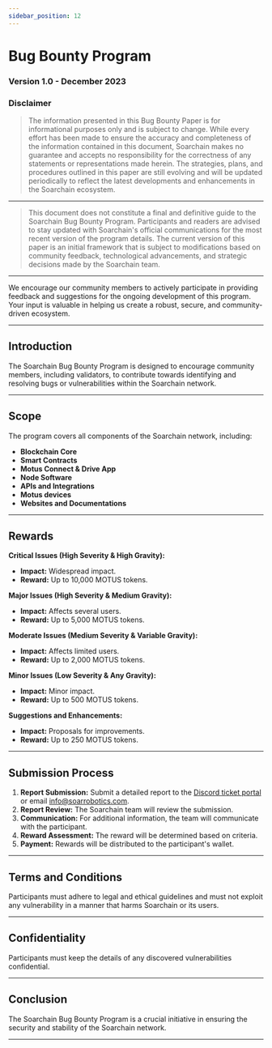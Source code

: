```yaml
---
sidebar_position: 12
---
```


# Bug Bounty Program

### Version 1.0 - December 2023

### Disclaimer

> The information presented in this Bug Bounty Paper is for informational purposes only and is subject to change. While every effort has been made to ensure the accuracy and completeness of the information contained in this document, Soarchain makes no guarantee and accepts no responsibility for the correctness of any statements or representations made herein. The strategies, plans, and procedures outlined in this paper are still evolving and will be updated periodically to reflect the latest developments and enhancements in the Soarchain ecosystem.

---

> This document does not constitute a final and definitive guide to the Soarchain Bug Bounty Program. Participants and readers are advised to stay updated with Soarchain's official communications for the most recent version of the program details. The current version of this paper is an initial framework that is subject to modifications based on community feedback, technological advancements, and strategic decisions made by the Soarchain team.

---

> 
We encourage our community members to actively participate in providing feedback and suggestions for the ongoing development of this program. Your input is valuable in helping us create a robust, secure, and community-driven ecosystem.

---

## Introduction

The Soarchain Bug Bounty Program is designed to encourage community members, including validators, to contribute towards identifying and resolving bugs or vulnerabilities within the Soarchain network.

---

## Scope

The program covers all components of the Soarchain network, including:

- **Blockchain Core**
- **Smart Contracts**
- **Motus Connect & Drive App**
- **Node Software**
- **APIs and Integrations**
- **Motus devices**
- **Websites and Documentations**

---

## Rewards

**Critical Issues (High Severity & High Gravity):**
- **Impact:** Widespread impact.
- **Reward:** Up to 10,000 MOTUS tokens.

**Major Issues (High Severity & Medium Gravity):**
- **Impact:** Affects several users.
- **Reward:** Up to 5,000 MOTUS tokens.

**Moderate Issues (Medium Severity & Variable Gravity):**
- **Impact:** Affects limited users.
- **Reward:** Up to 2,000 MOTUS tokens.

**Minor Issues (Low Severity & Any Gravity):**
- **Impact:** Minor impact.
- **Reward:** Up to 500 MOTUS tokens.

**Suggestions and Enhancements:**
- **Impact:** Proposals for improvements.
- **Reward:** Up to 250 MOTUS tokens.

---

## Submission Process

1. **Report Submission:** Submit a detailed report to the [Discord ticket portal](https://discord.com/channels/994953176983818250/1101095130561265674) or email [info@soarrobotics.com](mailto:info@soarrobotics.com).
2. **Report Review:** The Soarchain team will review the submission.
3. **Communication:** For additional information, the team will communicate with the participant.
4. **Reward Assessment:** The reward will be determined based on criteria.
5. **Payment:** Rewards will be distributed to the participant's wallet.

---

## Terms and Conditions

Participants must adhere to legal and ethical guidelines and must not exploit any vulnerability in a manner that harms Soarchain or its users.

---

## Confidentiality

Participants must keep the details of any discovered vulnerabilities confidential.

---

## Conclusion

The Soarchain Bug Bounty Program is a crucial initiative in ensuring the security and stability of the Soarchain network.

---
